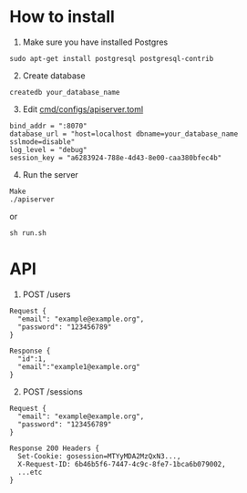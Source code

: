 # How to install

1. Make sure you have installed Postgres 

```
sudo apt-get install postgresql postgresql-contrib
```

2. Create database

```
createdb your_database_name
```

3. Edit [cmd/configs/apiserver.toml](https://github.com/PopovVA/go-rest-api/blob/master/cmd/configs/apiserver.toml) 

```
bind_addr = ":8070"
database_url = "host=localhost dbname=your_database_name sslmode=disable"
log_level = "debug"
session_key = "a6283924-788e-4d43-8e00-caa380bfec4b"
```

4. Run the server

```
Make
./apiserver
```

or

```
sh run.sh
```

# API

1. POST /users

```
Request {
  "email": "example@example.org",
  "password": "123456789"
}
```

```
Response {
  "id":1,
  "email":"example1@example.org"
}
```

2. POST /sessions

```
Request {
  "email": "example@example.org",
  "password": "123456789"
}
```

```
Response 200 Headers {
  Set-Cookie: gosession=MTYyMDA2MzQxN3...,
  X-Request-ID: 6b46b5f6-7447-4c9c-8fe7-1bca6b079002,
  ...etc
}
```
